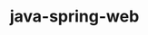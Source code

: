 ---
title: java-spring-web
registryType: instrumentation
tags:
  - opentracing
  - Java
repo: https://github.com/opentracing-contrib/java-spring-web
license: Apache License 2.0
description: OpenTracing Spring Web instrumentation
authors: OpenTracing Contributors
---